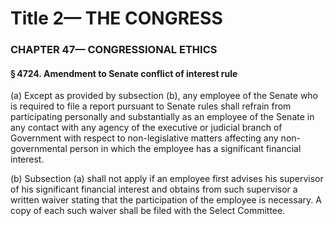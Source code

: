 
# Title 2— THE CONGRESS
### CHAPTER 47— CONGRESSIONAL ETHICS
#### § 4724. Amendment to Senate conflict of interest rule

(a) Except as provided by subsection (b), any employee of the Senate who is required to file a report pursuant to Senate rules shall refrain from participating personally and substantially as an employee of the Senate in any contact with any agency of the executive or judicial branch of Government with respect to non-legislative matters affecting any non-governmental person in which the employee has a significant financial interest.

(b) Subsection (a) shall not apply if an employee first advises his supervisor of his significant financial interest and obtains from such supervisor a written waiver stating that the participation of the employee is necessary. A copy of each such waiver shall be filed with the Select Committee.
